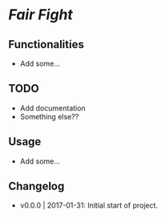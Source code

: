_Fair Fight_
============

Functionalities
-----------
* Add some...

TODO
-----------
* Add documentation
* Something else??

Usage
-----------
* Add some...

Changelog
-----------
* v0.0.0 | 2017-01-31: Initial start of project.
